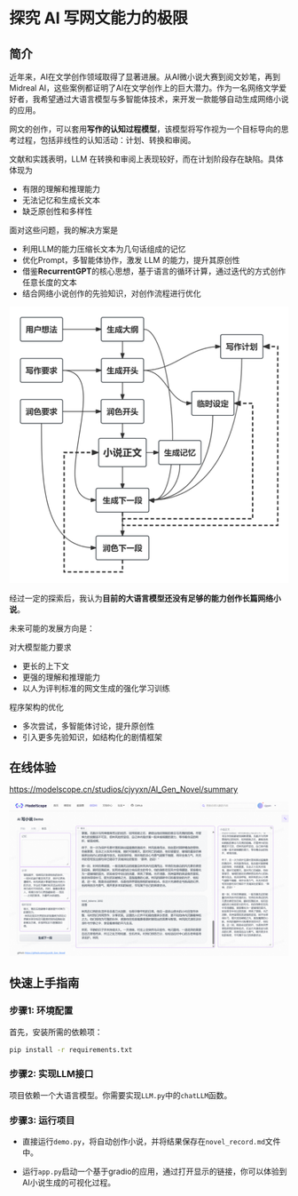 # 探究 AI 写网文能力的极限

## 简介

近年来，AI在文学创作领域取得了显著进展。从AI微小说大赛到阅文妙笔，再到Midreal AI，这些案例都证明了AI在文学创作上的巨大潜力。作为一名网络文学爱好者，我希望通过大语言模型与多智能体技术，来开发一款能够自动生成网络小说的应用。

网文的创作，可以套用**写作的认知过程模型**，该模型将写作视为一个目标导向的思考过程，包括非线性的认知活动：计划、转换和审阅。

文献和实践表明，LLM 在转换和审阅上表现较好，而在计划阶段存在缺陷。具体体现为

- 有限的理解和推理能力
- 无法记忆和生成长文本
- 缺乏原创性和多样性

面对这些问题，我的解决方案是

- 利用LLM的能力压缩长文本为几句话组成的记忆
- 优化Prompt，多智能体协作，激发 LLM 的能力，提升其原创性
- 借鉴**RecurrentGPT**的核心思想，基于语言的循环计算，通过迭代的方式创作任意长度的文本
- 结合网络小说创作的先验知识，对创作流程进行优化

![](PasteImage/AIGNv0流程图.png)

经过一定的探索后，我认为**目前的大语言模型还没有足够的能力创作长篇网络小说**。

未来可能的发展方向是：

对大模型能力要求

- 更长的上下文
- 更强的理解和推理能力
- 以人为评判标准的网文生成的强化学习训练

程序架构的优化

- 多次尝试，多智能体讨论，提升原创性
- 引入更多先验知识，如结构化的剧情框架


## 在线体验

https://modelscope.cn/studios/cjyyxn/AI_Gen_Novel/summary

![](PasteImage/2024-04-11-15-01-21.png)

## 快速上手指南

### 步骤1: 环境配置

首先，安装所需的依赖项：

```bash
pip install -r requirements.txt
```

### 步骤2: 实现LLM接口

项目依赖一个大语言模型。你需要实现`LLM.py`中的`chatLLM`函数。

### 步骤3: 运行项目

- 直接运行`demo.py`，将自动创作小说，并将结果保存在`novel_record.md`文件中。

- 运行`app.py`启动一个基于gradio的应用，通过打开显示的链接，你可以体验到AI小说生成的可视化过程。

